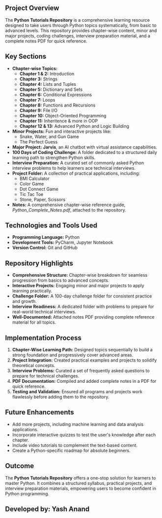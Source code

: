 <h2>Project Overview</h2>
    <p>
        The <strong>Python Tutorials Repository</strong> is a comprehensive learning resource designed to take users through Python topics systematically, 
        from basic to advanced levels. This repository provides chapter-wise content, minor and major projects, coding challenges, interview preparation material, 
        and a complete notes PDF for quick reference. 
    </p>

  <h2>Key Sections</h2>
    <ul>
        <li><strong>Chapter-wise Topics:</strong> 
            <ul>
                <li><strong>Chapter 1 & 2:</strong> Introduction</li>
                <li><strong>Chapter 3:</strong> Strings</li>
                <li><strong>Chapter 4:</strong> Lists and Tuples</li>
                <li><strong>Chapter 5:</strong> Dictionary and Sets</li>
                <li><strong>Chapter 6:</strong> Conditional Expressions</li>
                <li><strong>Chapter 7:</strong> Loops</li>
                <li><strong>Chapter 8:</strong> Functions and Recursions</li>
                <li><strong>Chapter 9:</strong> File I/O</li>
                <li><strong>Chapter 10:</strong> Object-Oriented Programming</li>
                <li><strong>Chapter 11:</strong> Inheritence & more in OOP</li>
                <li><strong>Chapter 12 & 13:</strong> Advanced Python and Logic Building</li>
            </ul>
        </li>
        <li><strong>Minor Projects:</strong> Fun and interactive projects like:
            <ul>
                <li>Snake, Water, and Gun Game</li>
                <li>The Perfect Guess</li>
            </ul>
        </li>
        <li><strong>Major Project:</strong> <strong>Jarvis</strong>, an AI chatbot with virtual assistance capabilities.</li>
        <li><strong>100 Days of Coding Challenge:</strong> A folder dedicated to a structured daily learning path to strengthen Python skills.</li>
        <li><strong>Interview Preparation:</strong> A curated set of commonly asked Python interview problems to help learners ace technical interviews.</li>
        <li><strong>Project Folder:</strong> A collection of practical applications, including:
            <ul>
                <li>BMI Calculator</li>
                <li>Color Game</li>
                <li>Dot Connect Game</li>
                <li>Tic Tac Toe</li>
                <li>Stone, Paper, Scissors</li>
            </ul>
        </li>
        <li><strong>Notes:</strong> A comprehensive chapter-wise reference guide, <em>Python_Complete_Notes.pdf</em>, attached to the repository.</li>
    </ul>

  <h2>Technologies and Tools Used</h2>
    <ul>
        <li><strong>Programming Language:</strong> Python</li>
        <li><strong>Development Tools:</strong> PyCharm, Jupyter Notebook</li>
        <li><strong>Version Control:</strong> Git and GitHub</li>
    </ul>
    <h2>Repository Highlights</h2>
    <ul>
        <li><strong>Comprehensive Structure:</strong> Chapter-wise breakdown for seamless progression from basics to advanced concepts.</li>
        <li><strong>Interactive Projects:</strong> Engaging minor and major projects to apply learning practically.</li>
        <li><strong>Challenge Folder:</strong> A 100-day challenge folder for consistent practice and growth.</li>
        <li><strong>Interview Readiness:</strong> A dedicated folder with problems to prepare for real-world technical interviews.</li>
        <li><strong>Well-Documented:</strong> Attached notes PDF providing complete reference material for all topics.</li>
    </ul>
    <h2>Implementation Process</h2>
    <ol>
        <li><strong>Chapter-Wise Learning Path:</strong> Designed topics sequentially to build a strong foundation and progressively cover advanced areas.</li>
        <li><strong>Project Integration:</strong> Created practical examples and projects to solidify theoretical concepts.</li>
        <li><strong>Interview Problems:</strong> Curated a set of frequently asked questions to prepare for technical challenges.</li>
        <li><strong>PDF Documentation:</strong> Compiled and added complete notes in a PDF for quick reference.</li>
        <li><strong>Testing and Validation:</strong> Ensured all programs and projects work flawlessly before adding them to the repository.</li>
    </ol>
    <h2>Future Enhancements</h2>
    <ul>
        <li>Add more projects, including machine learning and data analysis applications.</li>
        <li>Incorporate interactive quizzes to test the user's knowledge after each chapter.</li>
        <li>Include video tutorials to complement the text-based content.</li>
        <li>Create a Python-specific roadmap for absolute beginners.</li>
    </ul>
    <h2>Outcome</h2>
    <p>
        The <strong>Python Tutorials Repository</strong> offers a one-stop solution for learners to master Python. 
        It combines a structured syllabus, practical projects, and interview preparation materials, empowering users to become confident in Python programming.
    </p>

<h2>Developed by: Yash Anand </h2>
